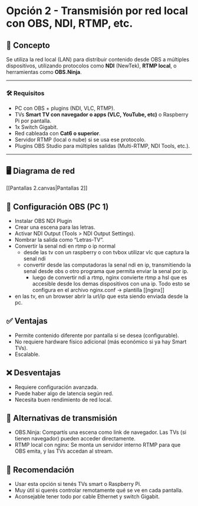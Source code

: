 # Opción 2 - Transmisión por red local con OBS, NDI, RTMP, etc.

## 🧩 Concepto

Se utiliza la red local (LAN) para distribuir contenido desde OBS a múltiples dispositivos, utilizando protocolos como **NDI** (NewTek), **RTMP local**, o herramientas como **OBS.Ninja**.

---

### 🛠 Requisitos

- PC con OBS + plugins (NDI, VLC, RTMP).
- TVs **Smart TV con navegador o apps (VLC, YouTube, etc)** o Raspberry Pi por pantalla.
- 1x Switch Gigabit.
- Red cableada con **Cat6 o superior**.
- Servidor RTMP (local o nube) si se usa ese protocolo.
- Plugins OBS Studio para múltiples salidas (Multi-RTMP, NDI Tools, etc.).

---

## 🖥️ Diagrama de red
[[Pantallas 2.canvas|Pantallas 2]]

## 🔧 Configuración OBS (PC 1)

- Instalar OBS NDI Plugin
- Crear una escena para las letras.
- Activar NDI Output (Tools > NDI Output Settings).
- Nombrar la salida como “Letras-TV”.
- Convertir la senal ndi en rtmp o ip normal
	- desde las tv con un raspberry o con tvbox utilizar vlc que captura la senal ndi
	- convertir desde las computadoras la senal ndi en ip, transmitiendo la senal desde obs o otro programa que permita enviar la senal por ip.
		- luego de convertir ndi a rtmp, nginx convierte rtmp a hsl que es accesible desde los demas dispositivos con una ip. Todo esto se configura en el archivo nginx.conf -> plantilla [[nginx]]
- en las tv, en un browser abrir la url/ip que esta siendo enviada desde la pc.

## ✅ Ventajas

- Permite contenido diferente por pantalla si se desea (configurable).
- No requiere hardware físico adicional (más económico si ya hay Smart TVs).
- Escalable.

## ❌ Desventajas

- Requiere configuración avanzada.
- Puede haber algo de latencia según red.
- Necesita buen rendimiento de red local.

## 🧠 Alternativas de transmisión

- OBS.Ninja: Compartís una escena como link de navegador. Las TVs (si tienen navegador) pueden acceder directamente.
- RTMP local con nginx: Se monta un servidor interno RTMP para que OBS emita, y las TVs accedan al stream.

## 📝 Recomendación

- Usar esta opción si tenés TVs smart o Raspberry Pi.
- Muy útil si querés controlar remotamente qué se ve en cada pantalla.
- Aconsejable tener todo por cable Ethernet y switch Gigabit.